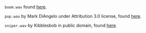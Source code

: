 `boom.wav` found [here](https://www.freesoundeffects.com/free-track/explosion-5-466450/).

`pop.wav` by Mark DiAngelo under Attribution 3.0 license, found [here](http://soundbible.com/2067-Blop.html).

`sniper.wav` by Kibblesbob in public domain, found [here](http://soundbible.com/1788-Sniper-Rifle.html).
